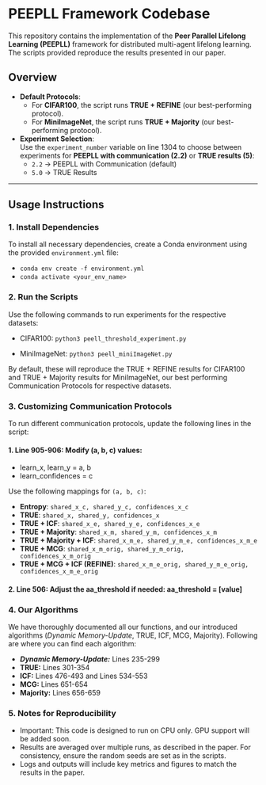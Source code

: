 # PEEPLL Framework Codebase

This repository contains the implementation of the **Peer Parallel Lifelong Learning (PEEPLL)** framework for distributed multi-agent lifelong learning. The scripts provided reproduce the results presented in our paper.

## **Overview**
- **Default Protocols**:  
  - For **CIFAR100**, the script runs **TRUE + REFINE** (our best-performing protocol).  
  - For **MiniImageNet**, the script runs **TRUE + Majority** (our best-performing protocol).
- **Experiment Selection**:  
  Use the `experiment_number` variable on line 1304 to choose between experiments for **PEEPLL with communication (2.2)** or **TRUE results (5)**:
  - `2.2` → PEEPLL with Communication (default)
  - `5.0` → TRUE Results

---

## **Usage Instructions**

### **1. Install Dependencies**
To install all necessary dependencies, create a Conda environment using the provided `environment.yml` file:
- `conda env create -f environment.yml`
- `conda activate <your_env_name>`

### **2. Run the Scripts**
Use the following commands to run experiments for the respective datasets:

- CIFAR100: `python3 peell_threshold_experiment.py`

- MiniImageNet: `python3 peell_miniImageNet.py`

By default, these will reproduce the TRUE + REFINE results for CIFAR100 and TRUE + Majority results for MiniImageNet, our best performing Communication Protocols for respective datasets.

### **3. Customizing Communication Protocols**
To run different communication protocols, update the following lines in the script:

#### 1. Line 905-906: Modify (a, b, c) values:
- learn_x, learn_y = a, b
- learn_confidences = c

Use the following mappings for `(a, b, c)`:

- **Entropy**: `shared_x_c, shared_y_c, confidences_x_c`
- **TRUE**: `shared_x, shared_y, confidences_x`
- **TRUE + ICF**: `shared_x_e, shared_y_e, confidences_x_e`
- **TRUE + Majority**: `shared_x_m, shared_y_m, confidences_x_m`
- **TRUE + Majority + ICF**: `shared_x_m_e, shared_y_m_e, confidences_x_m_e`
- **TRUE + MCG**: `shared_x_m_orig, shared_y_m_orig, confidences_x_m_orig`
- **TRUE + MCG + ICF (REFINE)**: `shared_x_m_e_orig, shared_y_m_e_orig, confidences_x_m_e_orig`


#### 2. Line 506: Adjust the aa_threshold if needed: aa_threshold = [value]

### **4. Our Algorithms**
We have thoroughly documented all our functions, and our introduced algorithms (*Dynamic Memory-Update*, TRUE, ICF, MCG, Majority). Following are where you can find each algorithm:
- ***Dynamic Memory-Update:*** Lines 235-299
- **TRUE:** Lines 301-354
- **ICF:** Lines 476-493 and Lines 534-553
- **MCG:** Lines 651-654
- **Majority:** Lines 656-659

### **5. Notes for Reproducibility**
- Important: This code is designed to run on CPU only. GPU support will be added soon.
- Results are averaged over multiple runs, as described in the paper. For consistency, ensure the random seeds are set as in the scripts.
- Logs and outputs will include key metrics and figures to match the results in the paper.




